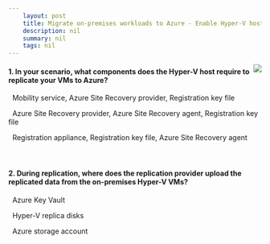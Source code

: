```yaml
---
    layout: post
    title: Migrate on-premises workloads to Azure - Enable Hyper-V host servers for replication
    description: nil
    summary: nil
    tags: nil
---
```



 <a target="_blank" href="https://docs.microsoft.com/en-us/learn/modules/migrate-on-premises-workloads-azure/2-enable-hyperv-host-servers-replication/"><i class="fas fa-external-link-alt"></i> </a>
 <img align="right" src="https://docs.microsoft.com/en-us/learn/achievements/migrate-onpremises-workloads-azure.svg">
####  1. In your scenario, what components does the Hyper-V host require to replicate your VMs to Azure?


<i class='far fa-square'></i> &nbsp;&nbsp;Mobility service, Azure Site Recovery provider, Registration key file

<i class='fas fa-check-square' style='color: Dodgerblue;'></i> &nbsp;&nbsp;Azure Site Recovery provider, Azure Site Recovery agent, Registration key file

<i class='far fa-square'></i> &nbsp;&nbsp;Registration appliance, Registration key file, Azure Site Recovery agent
<br />
<br />
<br />

####  2. During replication, where does the replication provider upload the replicated data from the on-premises Hyper-V VMs?


<i class='far fa-square'></i> &nbsp;&nbsp;Azure Key Vault

<i class='far fa-square'></i> &nbsp;&nbsp;Hyper-V replica disks

<i class='fas fa-check-square' style='color: Dodgerblue;'></i> &nbsp;&nbsp;Azure storage account
<br />
<br />
<br />
